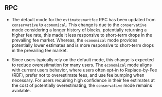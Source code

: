 RPC
---

- The default mode for the `estimatesmartfee` RPC has been updated from `conservative` to `economical`.
  This change is due to the `conservative` mode considering a longer history of blocks, potentially
  returning a higher fee rate, this made it less responsive to short-term drops in the prevailing fee market.
  Whereas, the `economical` mode provides potentially lower estimates and is more responsive
  to short-term drops in the prevailing fee market.

- Since users typically rely on the default mode, this change is expected to reduce overestimation for many users.
  The `economical` mode aligns with current users behavior, where users often opt-in to Replace-by-Fee (RBF),
  prefer not to overestimate fees, and use fee bumping when necessary. For users requiring high confidence
  in their fee estimates at the cost of potentially overestimating, the `conservative` mode remains available.
